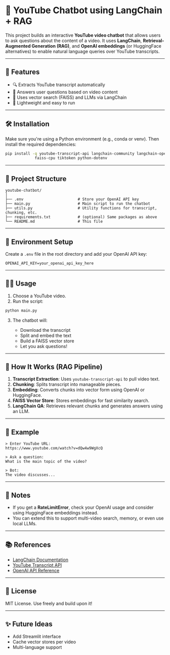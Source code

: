 # 🎥 YouTube Chatbot using LangChain + RAG

This project builds an interactive **YouTube video chatbot** that allows users to ask questions about the content of a video. It uses **LangChain**, **Retrieval-Augmented Generation (RAG)**, and **OpenAI embeddings** (or HuggingFace alternatives) to enable natural language queries over YouTube transcripts.

---

## 🚀 Features

* 🔍 Extracts YouTube transcript automatically
* 🤖 Answers user questions based on video content
* 🧠 Uses vector search (FAISS) and LLMs via LangChain
* 📆 Lightweight and easy to run

---

## 🛠️ Installation

Make sure you're using a Python environment (e.g., conda or venv). Then install the required dependencies:

```bash
pip install -q youtube-transcript-api langchain-community langchain-openai \
             faiss-cpu tiktoken python-dotenv
```

---

## 🧰 Project Structure

```
youtube-chatbot/
│
├── .env                        # Store your OpenAI API key
├── main.py                     # Main script to run the chatbot
├── utils.py                    # Utility functions for transcript, chunking, etc.
├── requirements.txt            # (optional) Same packages as above
└── README.md                   # This file
```

---

## 📅 Environment Setup

Create a `.env` file in the root directory and add your OpenAI API key:

```
OPENAI_API_KEY=your_openai_api_key_here
```

---

## 🧑‍💻 Usage

1. Choose a YouTube video.
2. Run the script:

```python
python main.py
```

3. The chatbot will:

   * Download the transcript
   * Split and embed the text
   * Build a FAISS vector store
   * Let you ask questions!

---

## 🧠 How It Works (RAG Pipeline)

1. **Transcript Extraction**: Uses `youtube-transcript-api` to pull video text.
2. **Chunking**: Splits transcript into manageable pieces.
3. **Embedding**: Converts chunks into vector form using OpenAI or HuggingFace.
4. **FAISS Vector Store**: Stores embeddings for fast similarity search.
5. **LangChain QA**: Retrieves relevant chunks and generates answers using an LLM.

---

## 🧪 Example

```text
> Enter YouTube URL:
https://www.youtube.com/watch?v=dQw4w9WgXcQ

> Ask a question:
What is the main topic of the video?

> Bot:
The video discusses...
```

---

## 📌 Notes

* If you get a **RateLimitError**, check your OpenAI usage and consider using HuggingFace embeddings instead.
* You can extend this to support multi-video search, memory, or even use local LLMs.

---

## 📚 References

* [LangChain Documentation](https://docs.langchain.com/)
* [YouTube Transcript API](https://pypi.org/project/youtube-transcript-api/)
* [OpenAI API Reference](https://platform.openai.com/docs/)

---

## 🤝 License

MIT License. Use freely and build upon it!

---

## ✨ Future Ideas

* Add Streamlit interface
* Cache vector stores per video
* Multi-language support
